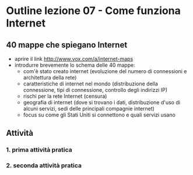 # Outline lezione 07 - Come funziona Internet #

## 40 mappe che spiegano Internet ##

+ aprire il link http://www.vox.com/a/internet-maps 
+ introdurre brevemente lo schema delle 40 mappe: 
	+ com'è stato creato internet (evoluzione del numero di connessioni e architettura della rete)
	+ caratteristiche di internet nel mondo (distribuzione della connessione, tipi di connessione, controllo degli indirizzi IP)
	+ rischi per la rete Internet (censura)
	+ geografia di internet (dove si trovano i dati, distribuzione d'uso di alcuni servizi, sedi delle principali compagnie internet)
	+ focus su come gli Stati Uniti si connettono e quali servizi usano
  
## Attività ##

### 1. prima attività pratica ###

### 2. seconda attività pratica ###
